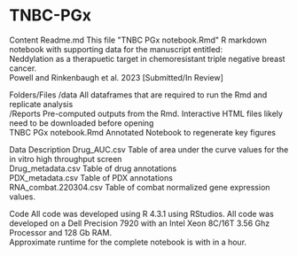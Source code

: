 # TNBC-PGx

Content
Readme.md       This file
"TNBC PGx notebook.Rmd"  R markdown notebook with supporting data for the manuscript entitled:<br />
Neddylation as a therapuetic target in chemoresistant triple negative breast cancer.<br />
Powell and Rinkenbaugh et al. 2023 [Submitted/In Review]<br />

Folders/Files
/data		All dataframes that are required to run the Rmd and replicate analysis<br />
/Reports Pre-computed outputs from the Rmd. Interactive HTML files likely need to be downloaded before opening<br />
TNBC PGx notebook.Rmd Annotated Notebook to regenerate key figures<br />

Data Description
Drug_AUC.csv  Table of area under the curve values for the in vitro high throughput screen<br />
Drug_metadata.csv Table of drug annotations<br />
PDX_metadata.csv Table of PDX annotations<br />
RNA_combat.220304.csv Table of combat normalized gene expression values.<br />

Code
All code was developed using R 4.3.1 using RStudios. All code was developed on a Dell Precision 7920 with an Intel Xeon 8C/16T 3.56 Ghz Processor and 128 Gb RAM. <br />
Approximate runtime for the complete notebook is with in a hour.<br />
